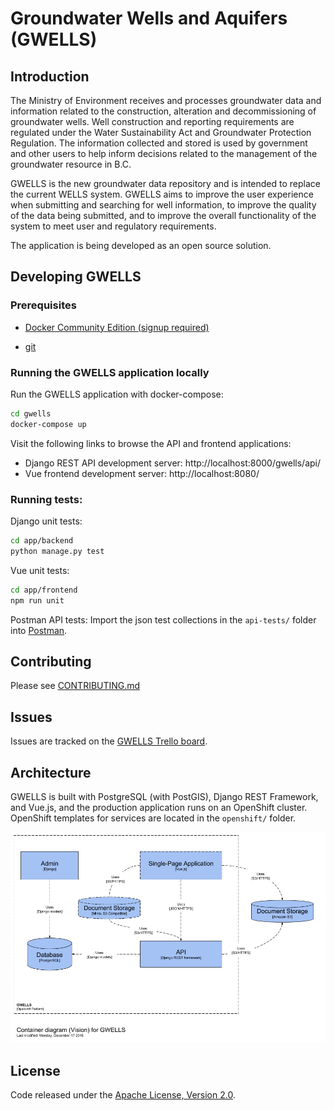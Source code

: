 # Groundwater Wells and Aquifers (GWELLS)

## Introduction

The Ministry of Environment receives and processes groundwater data and information related to the construction, alteration and decommissioning of groundwater wells. Well construction and reporting requirements are regulated under the Water Sustainability Act and Groundwater Protection Regulation. The information collected and stored is used by government and other users to help inform decisions related to the management of the groundwater resource in B.C.

GWELLS is the new groundwater data repository and is intended to replace the current WELLS system. GWELLS aims to improve the user experience when submitting and searching for well information, to improve the quality of the data being submitted, and to improve the overall functionality of the system to meet user and regulatory requirements.

The application is being developed as an open source solution.

## Developing GWELLS

### Prerequisites

* [Docker Community Edition (signup  required)](https://store.docker.com/search?type=edition&offering=community)

* [git](https://git-scm.com/downloads)

### Running the GWELLS application locally

Run the GWELLS application with docker-compose:
```sh
cd gwells
docker-compose up
```

Visit the following links to browse the API and frontend applications:

* Django REST API development server: http://localhost:8000/gwells/api/
* Vue frontend development server: http://localhost:8080/

### Running tests:

Django unit tests:
```sh
cd app/backend
python manage.py test
```

Vue unit tests:
```sh
cd app/frontend
npm run unit
```

Postman API tests:
Import the json test collections in the `api-tests/` folder into [Postman](https://www.getpostman.com/).

## Contributing

Please see [CONTRIBUTING.md](https://github.com/bcgov/gwells/blob/master/CONTRIBUTING.md)

## Issues
Issues are tracked on the [GWELLS Trello board](https://trello.com/b/2UQZgXHR/wells-project-board).

## Architecture

GWELLS is built with PostgreSQL (with PostGIS), Django REST Framework, and Vue.js, and the production application runs on an OpenShift cluster.  OpenShift templates for services are located in the `openshift/` folder.

![GWELLS container diagram](pics/container_diagram.png)

## License

Code released under the [Apache License, Version 2.0](https://github.com/bcgov/gwells/blob/master/LICENSE).
